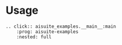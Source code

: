 # Usage

```{eval-rst}
.. click:: aisuite_examples.__main__:main
    :prog: aisuite-examples
    :nested: full
```
